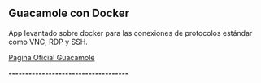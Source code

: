 

## **Guacamole con Docker**

App levantado sobre docker para las conexiones de protocolos estándar como VNC, RDP y SSH.

[Pagina Oficial Guacamole](https://guacamole.apache.org/)

**------------------------------------**